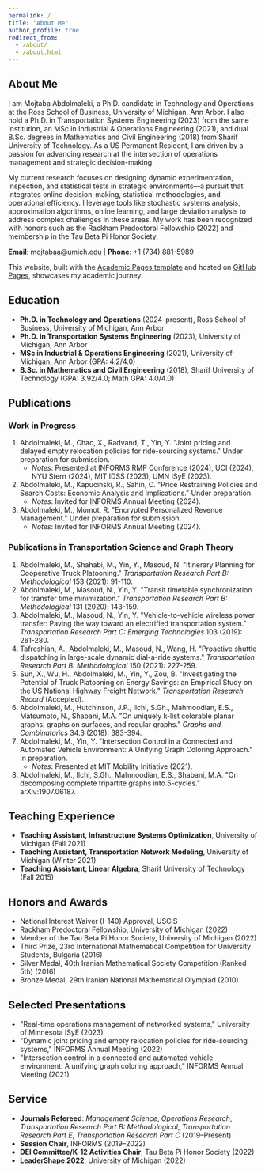 ```yaml
---
permalink: /
title: "About Me"
author_profile: true
redirect_from: 
  - /about/
  - /about.html
---
```


## About Me

I am Mojtaba Abdolmaleki, a Ph.D. candidate in Technology and Operations at the Ross School of Business, University of Michigan, Ann Arbor. I also hold a Ph.D. in Transportation Systems Engineering (2023) from the same institution, an MSc in Industrial & Operations Engineering (2021), and dual B.Sc. degrees in Mathematics and Civil Engineering (2018) from Sharif University of Technology. As a US Permanent Resident, I am driven by a passion for advancing research at the intersection of operations management and strategic decision-making.

My current research focuses on designing dynamic experimentation, inspection, and statistical tests in strategic environments—a pursuit that integrates online decision-making, statistical methodologies, and operational efficiency. I leverage tools like stochastic systems analysis, approximation algorithms, online learning, and large deviation analysis to address complex challenges in these areas. My work has been recognized with honors such as the Rackham Predoctoral Fellowship (2022) and membership in the Tau Beta Pi Honor Society.

**Email**: [mojtabaa@umich.edu](mailto:mojtabaa@umich.edu) | **Phone**: +1 (734) 881-5989

This website, built with the [Academic Pages template](https://github.com/academicpages/academicpages.github.io) and hosted on [GitHub Pages](https://pages.github.com), showcases my academic journey.

## Education
- **Ph.D. in Technology and Operations** (2024–present), Ross School of Business, University of Michigan, Ann Arbor  
- **Ph.D. in Transportation Systems Engineering** (2023), University of Michigan, Ann Arbor  
- **MSc in Industrial & Operations Engineering** (2021), University of Michigan, Ann Arbor (GPA: 4.2/4.0)  
- **B.Sc. in Mathematics and Civil Engineering** (2018), Sharif University of Technology (GPA: 3.92/4.0; Math GPA: 4.0/4.0)

## Publications

### Work in Progress
1. Abdolmaleki, M., Chao, X., Radvand, T., Yin, Y. "Joint pricing and delayed empty relocation policies for ride-sourcing systems." Under preparation for submission.  
   - *Notes*: Presented at INFORMS RMP Conference (2024), UCI (2024), NYU Stern (2024), MIT IDSS (2023), UMN ISyE (2023).  
2. Abdolmaleki, M., Kapucinski, R., Sahin, O. "Price Restraining Policies and Search Costs: Economic Analysis and Implications." Under preparation.  
   - *Notes*: Invited for INFORMS Annual Meeting (2024).  
3. Abdolmaleki, M., Momot, R. "Encrypted Personalized Revenue Management." Under preparation for submission.  
   - *Notes*: Invited for INFORMS Annual Meeting (2024).  

### Publications in Transportation Science and Graph Theory
1. Abdolmaleki, M., Shahabi, M., Yin, Y., Masoud, N. "Itinerary Planning for Cooperative Truck Platooning." *Transportation Research Part B: Methodological* 153 (2021): 91-110.  
2. Abdolmaleki, M., Masoud, N., Yin, Y. "Transit timetable synchronization for transfer time minimization." *Transportation Research Part B: Methodological* 131 (2020): 143-159.  
3. Abdolmaleki, M., Masoud, N., Yin, Y. "Vehicle-to-vehicle wireless power transfer: Paving the way toward an electrified transportation system." *Transportation Research Part C: Emerging Technologies* 103 (2019): 261-280.  
4. Tafreshian, A., Abdolmaleki, M., Masoud, N., Wang, H. "Proactive shuttle dispatching in large-scale dynamic dial-a-ride systems." *Transportation Research Part B: Methodological* 150 (2021): 227-259.  
5. Sun, X., Wu, H., Abdolmaleki, M., Yin, Y., Zou, B. "Investigating the Potential of Truck Platooning on Energy Savings: an Empirical Study on the US National Highway Freight Network." *Transportation Research Record* (Accepted).  
6. Abdolmaleki, M., Hutchinson, J.P., Ilchi, S.Gh., Mahmoodian, E.S., Matsumoto, N., Shabani, M.A. "On uniquely k-list colorable planar graphs, graphs on surfaces, and regular graphs." *Graphs and Combinatorics* 34.3 (2018): 383-394.  
7. Abdolmaleki, M., Yin, Y. "Intersection Control in a Connected and Automated Vehicle Environment: A Unifying Graph Coloring Approach." In preparation.  
   - *Notes*: Presented at MIT Mobility Initiative (2021).  
8. Abdolmaleki, M., Ilchi, S.Gh., Mahmoodian, E.S., Shabani, M.A. "On decomposing complete tripartite graphs into 5-cycles." arXiv:1907.06187.  

## Teaching Experience
- **Teaching Assistant, Infrastructure Systems Optimization**, University of Michigan (Fall 2021)  
- **Teaching Assistant, Transportation Network Modeling**, University of Michigan (Winter 2021)  
- **Teaching Assistant, Linear Algebra**, Sharif University of Technology (Fall 2015)

## Honors and Awards
- National Interest Waiver (I-140) Approval, USCIS  
- Rackham Predoctoral Fellowship, University of Michigan (2022)  
- Member of the Tau Beta Pi Honor Society, University of Michigan (2022)  
- Third Prize, 23rd International Mathematical Competition for University Students, Bulgaria (2016)  
- Silver Medal, 40th Iranian Mathematical Society Competition (Ranked 5th) (2016)  
- Bronze Medal, 29th Iranian National Mathematical Olympiad (2010)

## Selected Presentations
- "Real-time operations management of networked systems," University of Minnesota ISyE (2023)  
- "Dynamic joint pricing and empty relocation policies for ride-sourcing systems," INFORMS Annual Meeting (2022)  
- "Intersection control in a connected and automated vehicle environment: A unifying graph coloring approach," INFORMS Annual Meeting (2021)

## Service
- **Journals Refereed**: *Management Science*, *Operations Research*, *Transportation Research Part B: Methodological*, *Transportation Research Part E*, *Transportation Research Part C* (2019–Present)  
- **Session Chair**, INFORMS (2019–2022)  
- **DEI Committee/K-12 Activities Chair**, Tau Beta Pi Honor Society (2022)  
- **LeaderShape 2022**, University of Michigan (2022)